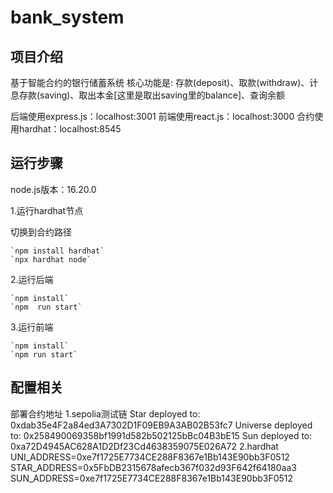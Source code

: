 # bank_system

## 项目介绍

基于智能合约的银行储蓄系统
核心功能是:
存款(deposit)、取款(withdraw)、计息存款(saving)、取出本金[这里是取出saving里的balance]、查询余额

后端使用express.js：localhost:3001
前端使用react.js：localhost:3000
合约使用hardhat：localhost:8545

## 运行步骤

node.js版本：16.20.0

1.运行hardhat节点

切换到合约路径
```
`npm install hardhat`
`npx hardhat node`
```
2.运行后端
```
`npm install`
`npm  run start`
```
3.运行前端
```
`npm install`
`npm run start`
```
## 配置相关

部署合约地址
1.sepolia测试链
    Star deployed to: 0xdab35e4F2a84ed3A7302D1F09EB9A3AB02B53fc7
    Universe deployed to: 0x258490069358bf1991d582b502125bBc04B3bE15
    Sun deployed to: 0xa72D4945AC628A1D2Df23Cd4638359075E026A72
2.hardhat
    UNI_ADDRESS=0xe7f1725E7734CE288F8367e1Bb143E90bb3F0512
    STAR_ADDRESS=0x5FbDB2315678afecb367f032d93F642f64180aa3
    SUN_ADDRESS=0xe7f1725E7734CE288F8367e1Bb143E90bb3F0512
